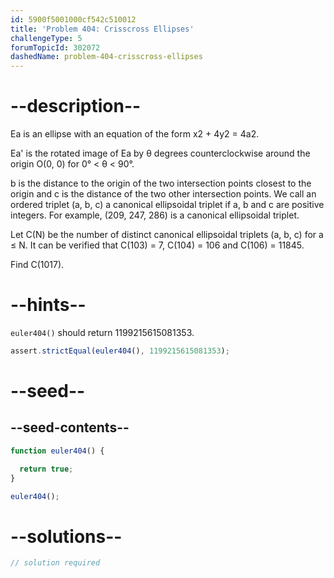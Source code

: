 ```yaml
---
id: 5900f5001000cf542c510012
title: 'Problem 404: Crisscross Ellipses'
challengeType: 5
forumTopicId: 302072
dashedName: problem-404-crisscross-ellipses
---
```


# --description--

Ea is an ellipse with an equation of the form x2 + 4y2 = 4a2.

Ea' is the rotated image of Ea by θ degrees counterclockwise around the origin O(0, 0) for 0° &lt; θ &lt; 90°.

b is the distance to the origin of the two intersection points closest to the origin and c is the distance of the two other intersection points. We call an ordered triplet (a, b, c) a canonical ellipsoidal triplet if a, b and c are positive integers. For example, (209, 247, 286) is a canonical ellipsoidal triplet.

Let C(N) be the number of distinct canonical ellipsoidal triplets (a, b, c) for a ≤ N. It can be verified that C(103) = 7, C(104) = 106 and C(106) = 11845.

Find C(1017).

# --hints--

`euler404()` should return 1199215615081353.

```js
assert.strictEqual(euler404(), 1199215615081353);
```

# --seed--

## --seed-contents--

```js
function euler404() {

  return true;
}

euler404();
```

# --solutions--

```js
// solution required
```
